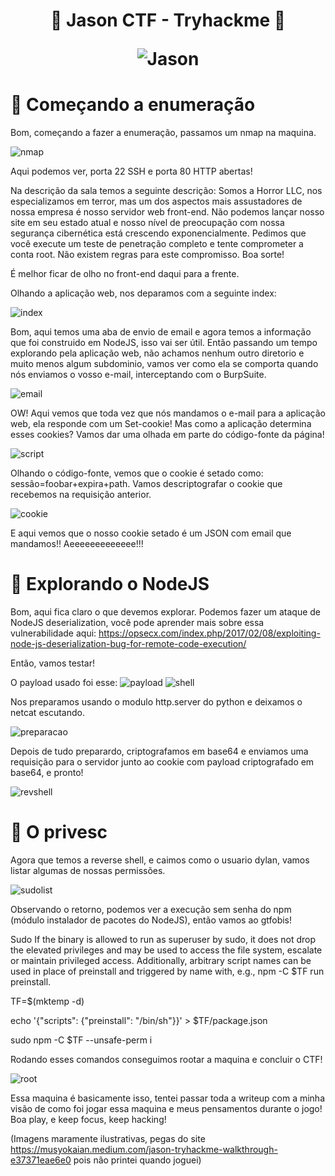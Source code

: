 <h1 align="center">  🔪 Jason CTF - Tryhackme 🗼 

  
![Jason](https://darkside.blog.br/wp-content/uploads/2019/02/03_-1200-%C3%97-674-jason-600x337.png)</h1>


# 📙 Começando a enumeração

Bom, começando a fazer a enumeração, passamos um nmap na maquina. 

![nmap](https://miro.medium.com/max/1800/1*bDQSWkpZ6chLwb3txxJNtQ.png)

Aqui podemos ver, porta 22 SSH e porta 80 HTTP abertas!

Na descrição da sala temos a seguinte descrição: 
Somos a Horror LLC, nos especializamos em terror, mas um dos aspectos mais assustadores de nossa empresa é nosso servidor web front-end. Não podemos lançar nosso site em seu estado atual e nosso nível de preocupação com nossa segurança cibernética está crescendo exponencialmente. Pedimos que você execute um teste de penetração completo e tente comprometer a conta root. Não existem regras para este compromisso. Boa sorte!

É melhor ficar de olho no front-end daqui para a frente. 

Olhando a aplicação web, nos deparamos com a seguinte index:

![index](https://miro.medium.com/max/1800/1*AZ3y980R1brtsld-_jnHBw.png)

Bom, aqui temos uma aba de envio de email e agora temos a informação que foi construido em NodeJS, isso vai ser útil.
Então passando um tempo explorando pela aplicação web, não achamos nenhum outro diretorio e muito menos algum subdominio, vamos ver como ela se comporta quando nós enviamos o vosso e-mail, interceptando com o BurpSuite. 

![email](https://miro.medium.com/max/1800/1*n5n22NyMBbwjA57ru7GlPg.png)

OW! Aqui vemos que toda vez que nós mandamos o e-mail para a aplicação web, ela responde com um Set-cookie! 
Mas como a aplicação determina esses cookies?
Vamos dar uma olhada em parte do código-fonte da página!

![script](https://cdn.discordapp.com/attachments/832336647164526643/897597594010804234/unknown.png)


Olhando o código-fonte, vemos que o cookie é setado como: sessão=foobar+expira+path. 
Vamos descriptografar o cookie que recebemos na requisição anterior. 

![cookie](https://miro.medium.com/max/1800/1*knAbux7d1JuK9Eit9bF3lA.png)

E aqui vemos que o nosso cookie setado é um JSON com email que mandamos!! Aeeeeeeeeeeeee!!!

# 📙 Explorando o NodeJS

Bom, aqui fica claro o que devemos explorar. Podemos fazer um ataque de NodeJS deserialization, você pode aprender mais sobre essa vulnerabilidade aqui: https://opsecx.com/index.php/2017/02/08/exploiting-node-js-deserialization-bug-for-remote-code-execution/

Então, vamos testar!

O payload usado foi esse:
![payload](https://miro.medium.com/max/1800/1*QSNSAfbQL8JwUZ_nByOeUQ.png)
![shell](https://miro.medium.com/max/1800/1*_DPIuyr5sK-Fy8n98Kc3vw.png)

Nos preparamos usando o modulo http.server do python e deixamos o netcat escutando. 

![preparacao](https://miro.medium.com/max/1800/1*z0USzJke2awbInYi9cVp_Q.png)


Depois de tudo preparardo, criptografamos em base64 e enviamos uma requisição para o servidor junto ao cookie com payload criptografado em base64, e pronto!

![revshell](https://miro.medium.com/max/1800/1*xqJowMnVQHaghg9ZkPVRhA.png)

# 📙 O privesc

Agora que temos a reverse shell, e caimos como o usuario dylan, vamos listar algumas de nossas permissões.

![sudolist](https://miro.medium.com/max/1800/1*u-05BtbpNaQcLiNNZlHU_w.png)

Observando o retorno, podemos ver a execução sem senha do npm (módulo instalador de pacotes do NodeJS), então vamos ao gtfobis!

Sudo
If the binary is allowed to run as superuser by sudo, it does not drop the elevated privileges and may be used to access the file system, escalate or maintain privileged access.
Additionally, arbitrary script names can be used in place of preinstall and triggered by name with, e.g., npm -C $TF run preinstall.

TF=$(mktemp -d)

echo '{"scripts": {"preinstall": "/bin/sh"}}' > $TF/package.json

sudo npm -C $TF --unsafe-perm i



Rodando esses comandos conseguimos rootar a maquina e concluir o CTF!

![root](https://miro.medium.com/max/525/1*9qfbxln1Cy0I_sAkNyCSzA.png)

Essa maquina é basicamente isso, tentei passar toda a writeup com a minha visão de como foi jogar essa maquina e meus pensamentos durante o jogo! Boa play, e keep focus, keep hacking! 


(Imagens maramente ilustrativas, pegas do site https://musyokaian.medium.com/jason-tryhackme-walkthrough-e37371eae6e0 pois não printei quando joguei)

